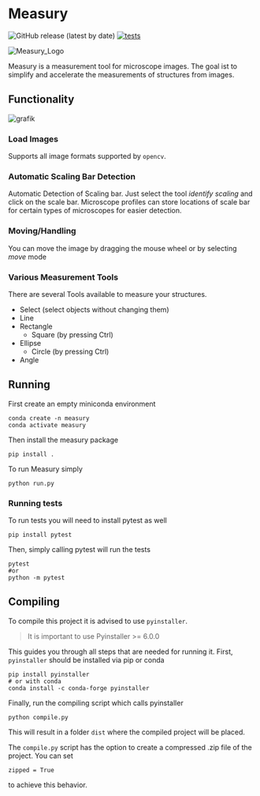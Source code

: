 # Measury


![GitHub release (latest by date)](https://img.shields.io/github/v/release/ullmannJan/measury)
[![tests](https://github.com/ullmannJan/measury/actions/workflows/pytest.yml/badge.svg)](https://github.com/ullmannJan/measury/actions/workflows/pytest.yml)



![Measury_Logo](img/logo/tape_measure_128.ico)

Measury is a measurement tool for microscope images. The goal ist to simplify and accelerate the measurements of structures from images.

## Functionality

<!-- Add image of program -->
![grafik](https://github.com/ullmannJan/measury/assets/102742052/44ee3b11-9188-4198-8e00-994649d147e1)


### Load Images
Supports all image formats supported by ```opencv```.

### Automatic Scaling Bar Detection
Automatic Detection of Scaling bar. Just select the tool *identify scaling* and click on the scale bar. 
Microscope profiles can store locations of scale bar for certain types of microscopes for easier detection.

### Moving/Handling
You can move the image by dragging the mouse wheel or by selecting *move* mode

### Various Measurement Tools
There are several Tools available to measure your structures.

- Select (select objects without changing them)
- Line
- Rectangle
    - Square (by pressing Ctrl)
- Ellipse
    - Circle (by pressing Ctrl)
- Angle

## Running

First create an empty miniconda environment

    conda create -n measury
    conda activate measury

Then install the measury package

    pip install .

To run Measury simply 

    python run.py

### Running tests

To run tests you will need to install pytest as well

    pip install pytest

Then, simply calling pytest will run the tests

    pytest     
    #or
    python -m pytest


## Compiling

To compile this project it is advised to use ```pyinstaller```. 
> It is important to use Pyinstaller >= 6.0.0

This guides you through all steps that are needed for running it.
First, ```pyinstaller``` should be installed via pip or conda

    pip install pyinstaller 
    # or with conda
    conda install -c conda-forge pyinstaller

Finally, run the compiling script which calls pyinstaller

    python compile.py

This will result in a folder ```dist``` where the compiled project will be placed.

The ```compile.py``` script has the option to create a compressed .zip file of the project. You can set 

    zipped = True

to achieve this behavior.

